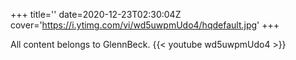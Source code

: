 +++
title=''
date=2020-12-23T02:30:04Z
cover='https://i.ytimg.com/vi/wd5uwpmUdo4/hqdefault.jpg'
+++

All content belongs to GlennBeck.
{{< youtube wd5uwpmUdo4 >}}
